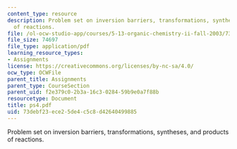 ```yaml
---
content_type: resource
description: Problem set on inversion barriers, transformations, syntheses, and products
  of reactions.
file: /ol-ocw-studio-app/courses/5-13-organic-chemistry-ii-fall-2003/73debf23ece25de4c5c8d42640499885_ps4.pdf
file_size: 74697
file_type: application/pdf
learning_resource_types:
- Assignments
license: https://creativecommons.org/licenses/by-nc-sa/4.0/
ocw_type: OCWFile
parent_title: Assignments
parent_type: CourseSection
parent_uid: f2e379c0-2b3a-16c3-0284-59b9e0a7f88b
resourcetype: Document
title: ps4.pdf
uid: 73debf23-ece2-5de4-c5c8-d42640499885
---
```

Problem set on inversion barriers, transformations, syntheses, and products of reactions.